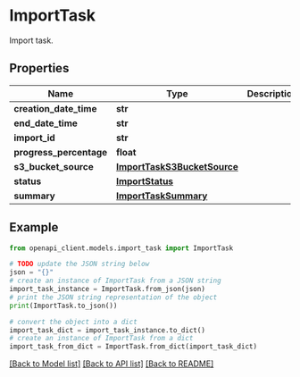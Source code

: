 # ImportTask

Import task.

## Properties

Name | Type | Description | Notes
------------ | ------------- | ------------- | -------------
**creation_date_time** | **str** |  | [optional] 
**end_date_time** | **str** |  | [optional] 
**import_id** | **str** |  | [optional] 
**progress_percentage** | **float** |  | [optional] 
**s3_bucket_source** | [**ImportTaskS3BucketSource**](ImportTaskS3BucketSource.md) |  | [optional] 
**status** | [**ImportStatus**](ImportStatus.md) |  | [optional] 
**summary** | [**ImportTaskSummary**](ImportTaskSummary.md) |  | [optional] 

## Example

```python
from openapi_client.models.import_task import ImportTask

# TODO update the JSON string below
json = "{}"
# create an instance of ImportTask from a JSON string
import_task_instance = ImportTask.from_json(json)
# print the JSON string representation of the object
print(ImportTask.to_json())

# convert the object into a dict
import_task_dict = import_task_instance.to_dict()
# create an instance of ImportTask from a dict
import_task_from_dict = ImportTask.from_dict(import_task_dict)
```
[[Back to Model list]](../README.md#documentation-for-models) [[Back to API list]](../README.md#documentation-for-api-endpoints) [[Back to README]](../README.md)


